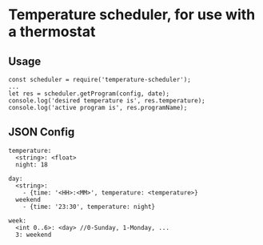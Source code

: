# Temperature scheduler, for use with a thermostat

## Usage
```
const scheduler = require('temperature-scheduler');
...
let res = scheduler.getProgram(config, date);
console.log('desired temperature is', res.temperature);
console.log('active program is', res.programName);
```


## JSON Config
```
temperature:
  <string>: <float>
  night: 18

day:
  <string>:
    - {time: '<HH>:<MM>', temperature: <temperature>}
  weekend
    - {time: '23:30', temperature: night}

week:
  <int 0..6>: <day> //0-Sunday, 1-Monday, ...
  3: weekend
```



